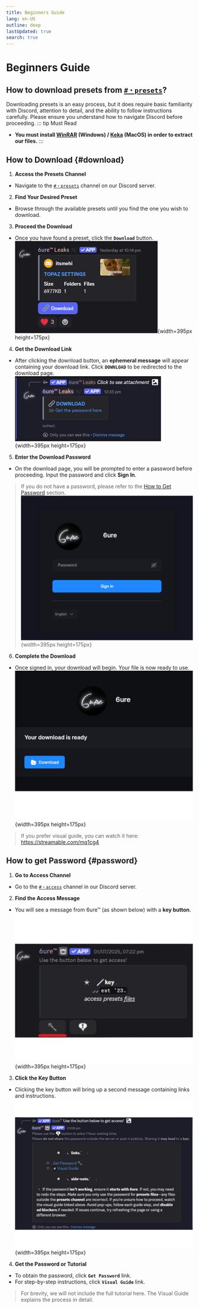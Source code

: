 ```yaml
---
title: Beginners Guide
lang: en-US
outline: deep
lastUpdated: true
search: true
---
```

# Beginners Guide

## How to download presets from [`#・presets`](https://discord.com/channels/1118862694980788276/1340609745270345831)?

Downloading presets is an easy process, but it does require basic familiarity with Discord, attention to detail, and the ability to follow instructions carefully. Please ensure you understand how to navigate Discord before proceeding.
::: tip Must Read
- **You must install [WinRAR](https://www.win-rar.com/) (Windows) / [Keka](https://d.keka.io/) (MacOS) in order to extract our files.**
:::

## How to Download {#download}

1. **Access the Presets Channel**
- Navigate to the [`#・presets`](https://discord.com/channels/1118862694980788276/1340609745270345831) channel on our Discord server.
2. **Find Your Desired Preset**
- Browse through the available presets until you find the one you wish to download.
3. **Proceed the Download**
- Once you have found a preset, click the **`Download`** button.
![Alt text](assets/Screenshot%202025-08-11%20123538.png){width=395px height=175px}
4. **Get the Download Link**
- After clicking the download button, an **ephemeral message** will appear containing your download link. Click **`DOWNLOAD`** to be redirected to the download page.
![Alt text](assets/Screenshot%202025-08-11%20123608.png){width=395px height=175px}
5. **Enter the Download Password**
- On the download page, you will be prompted to enter a password before proceeding. Input the password and click **Sign In**.
> If you do not have a password, please refer to the [How to Get Password](#password) section.
![Alt text](assets/Untitled%20design%20(3).png){width=395px height=175px}
6. **Complete the Download**
- Once signed in, your download will begin. Your file is now ready to use.
![Alt text](assets/Untitled_design__2_-removebg-preview.png){width=395px height=175px}
> If you prefer visual guide, you can watch it here: https://streamable.com/mq1cg4

## How to get Password {#password}

1. **Go to Access Channel**
- Go to the [`#・access`](https://discord.com/channels/1118862694980788276/1193416406587428924) channel in our Discord server.
2. **Find the Access Message**
- You will see a message from 6ure™ (as shown below) with a **key button**.
![Access Message Example](assets/Untitled_design__1_-removebg-preview.png){width=395px height=175px}
3. **Click the Key Button**
- Clicking the key button will bring up a second message containing links and instructions.
![Password & Guide Message](assets/Untitled_design-removebg-preview.png){width=395px height=175px}
4. **Get the Password or Tutorial**
- To obtain the password, click **`Get Password`** link.
- For step-by-step instructions, click **`Visual Guide`** link.
> For brevity, we will not include the full tutorial here. The Visual Guide explains the process in detail.
